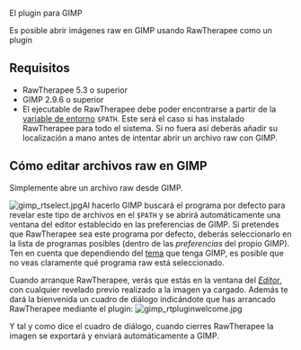 <div class="pagetitle">

El plugin para GIMP

</div>
<div class="headline">

Es posible abrir imágenes raw en GIMP usando RawTherapee como un plugin

</div>

## Requisitos

- RawTherapee 5.3 o superior
- GIMP 2.9.6 o superior
- El ejecutable de RawTherapee debe poder encontrarse a partir de la
  [variable de
  entorno](https://es.wikipedia.org/wiki/Variable_de_entorno#UNIX_/_GNU/Linux)
  `$PATH`. Este será el caso si has instalado RawTherapee para todo el
  sistema. Si no fuera así deberás añadir su localización a mano antes
  de intentar abrir un archivo raw con GIMP.

## Cómo editar archivos raw en GIMP

Simplemente abre un archivo raw desde GIMP.

![](gimp_rtselect.jpg "gimp_rtselect.jpg")Al hacerlo GIMP buscará el
programa por defecto para revelar este tipo de archivos en el `$PATH` y
se abrirá automáticamente una ventana del editor establecido en las
preferencias de GIMP. Si pretendes que RawTherapee sea este programa por
defecto, deberás seleccionarlo en la lista de programas posibles (dentro
de las *preferencias* del propio GIMP). Ten en cuenta que dependiendo
del
[tema](https://docs.gimp.org/2.10/es/gimp-pimping.html#gimp-prefs-theme)
que tenga GIMP, es posible que no veas claramente qué programa raw está
seleccionado.

Cuando arranque RawTherapee, verás que estás en la ventana del
[*Editor*](Editor/es "wikilink"), con cualquier revelado previo
realizado a la imagen ya cargado. Además te dará la bienvenida un cuadro
de diálogo indicándote que has arrancado RawTherapee mediante el plugin:
![](gimp_rtpluginwelcome.jpg "gimp_rtpluginwelcome.jpg")

Y tal y como dice el cuadro de diálogo, cuando cierres RawTherapee la
imagen se exportará y enviará automáticamente a GIMP.